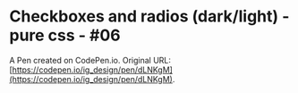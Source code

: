 # Checkboxes and radios (dark/light) - pure css - #06

A Pen created on CodePen.io. Original URL: [https://codepen.io/ig_design/pen/dLNKgM](https://codepen.io/ig_design/pen/dLNKgM).

